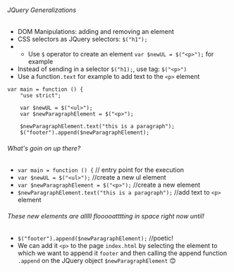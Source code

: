 ###### JQuery Generalizations

* DOM Manipulations: adding and removing an element
* CSS selectors as JQuery selectors: `$("h1");`
* * Use `$` operator to create an element `var $newUL = $("<p>");` for example
* Instead of sending in a selector `$("h1);`, use tag: `$("<p>")`
* Use a function`.text` for example to add text to the `<p>` element

```
var main = function () { 
	"use strict";

	var $newUL = $("<ul>"); 
	var $newParagraphElement = $("<p>");
	
	$newParagraphElement.text("this is a paragraph");
	$("footer").append($newParagraphElement);
```
###### What's goin on up there?
* `var main = function () {` //  entry point for the execution
* `var $newUL = $("<ul>");` //create a new ul element
* `var $newParagraphElement = $("<p>");` //create a new element
* `$newParagraphElement.text("this is a paragraph");` //add text to `<p>` element

###### These new elements are alllll flooooatttting in space right now until!
* `$("footer").append($newParagraphElement);` //poetic!
* We can add it `<p>` to the page `index.html` by selecting the element to which we want to append it `footer`
and then calling the append function `.append` on the JQuery object `$newParagraphElement` :blush:

